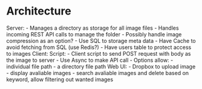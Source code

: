 
# Architecture

Server:
    - Manages a directory as storage for all image files
    - Handles incoming REST API calls to manage the folder
    - Possibly handle image compression as an option?
    - Use SQL to storage meta data
    - Have Cache to avoid fetching from SQL (use Redis?)
    - Have users table to protect access to images
Client:
    Script:
    - Client script to send POST request with body as the image to server
    - Use Async to make API call
    - Options allow:
        - individual file path
        - a directory file path
    Web UI:
    - Dropbox to upload image
    - display avaliable images
    - search avaliable images and delete based on keyword, allow filtering out wanted images
